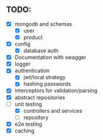 ## TODO:
  - [x] mongodb and schemas
    - [x] user
    - [x] product
  - [x] config
    - [x] database auth
  - [x] Documentation with swagger
  - [x] logger
  - [x] authentication
    - [x] jwt/local strategy
    - [x] hashing passwords
  - [x] interceptors for validation/parsing
  - [x] abstract repositories
  - [ ] unit testing
    - [x] controllers and services
    - [ ] repository 
  - [x] e2e testing
  - [x] caching